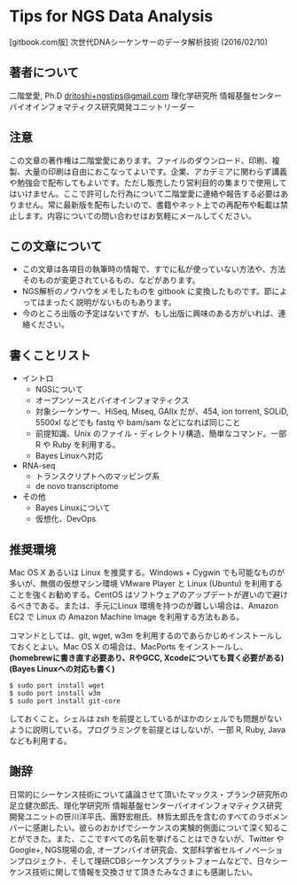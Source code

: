 # Tips for NGS Data Analysis
[gitbook.com版] 次世代DNAシーケンサーのデータ解析技術 (2016/02/10)

## 著者について
二階堂愛, Ph.D <dritoshi+ngstips@gmail.com>
理化学研究所 情報基盤センター
バイオインフォマティクス研究開発ユニットリーダー

## 注意
この文章の著作権は二階堂愛にあります。ファイルのダウンロード、印刷、複製、大量の印刷は自由におこなってよいです。企業、アカデミアに関わらず講義や勉強会で配布してもよいです。ただし販売したり営利目的の集まりで使用してはいけません。ここで許可した行為について二階堂愛に連絡や報告する必要はありません。常に最新版を配布したいので、書籍やネット上での再配布や転載は禁止します。内容についての問い合わせはお気軽にメールしてください。

## この文章について

* この文章は各項目の執筆時の情報で、すでに私が使っていない方法や、方法そのものが変更されているもの、などがあります。
* NGS解析のノウハウをメモしたものを gitbook に変換したものです。節によってはまったく説明がないものもあります。
* 今のところ出版の予定はないですが、もし出版に興味のある方がいれば、連絡ください。

## 書くことリスト
* イントロ
  * NGSについて
  * オープンソースとバイオインフォマティクス
  * 対象シーケンサー、HiSeq, Miseq, GAIIx だが、454, ion torrent, SOLiD, 5500xl などでも fastq や bam/sam などになれば同じこと
  * 前提知識、Unix のファイル・ディレクトリ構造、簡単なコマンド。一部 R や Ruby を利用する。
  * Bayes Linuxへ対応
* RNA-seq
  * トランスクリプトへのマッピング系  
  * de novo transcriptome
* その他  
  * Bayes Linuxについて
  * 仮想化、DevOps


## 推奨環境
Mac OS X あるいは Linux を推奨する。Windows + Cygwin でも可能なものが多いが、無償の仮想マシン環境 VMware Player と Linux (Ubuntu) を利用することを強くお勧めする。CentOS はソフトウェアのアップデートが遅いので避けるべきである。または、手元にLinux 環境を持つのが難しい場合は、Amazon EC2 で Linux の Amazon Machine Image を利用する方法もある。

コマンドとしては、git, wget, w3m を利用するのであらかじめインストールしておくとよい。Mac OS X の場合は、MacPorts をインストールし、
__(homebrewに書き直す必要あり、RやGCC, Xcodeについても買く必要がある)__
__(Bayes Linuxへの対応も書く)__
```{sh}
$ sudo port install wget
$ sudo port install w3m
$ sudo port install git-core
```
しておくこと。シェルは zsh を前提としているがほかのシェルでも問題がないように説明している。プログラミングを前提とはしないが、一部 R, Ruby, Java なども利用する。

## 謝辞
日常的にシーケンス技術について議論させて頂いたマックス・プランク研究所の足立健次郎氏、理化学研究所 情報基盤センターバイオインフォマティクス研究開発ユニットの笹川洋平氏、團野宏樹氏、林哲太郎氏を含むのすべてのラボメンバーに感謝したい。彼らのおかげでシーケンスの実験的側面について深く知ることができた。また、ここですべての名前を挙げることはできないが、Twitter や Google+, NGS現場の会, オープンバイオ研究会、文部科学省セルイノベーションプロジェクト、そして理研CDBシーケンスプラットフォームなどで、日々シーケンス技術に関して情報を交換させて頂きたみなさまにも感謝したい。
